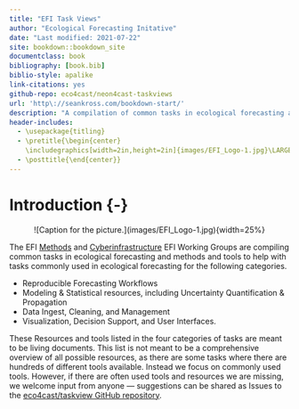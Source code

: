 ```yaml
--- 
title: "EFI Task Views"
author: "Ecological Forecasting Initative"
date: "Last modified: 2021-07-22"
site: bookdown::bookdown_site
documentclass: book
bibliography: [book.bib]
biblio-style: apalike
link-citations: yes
github-repo: eco4cast/neon4cast-taskviews
url: 'http\://seankross.com/bookdown-start/'
description: "A compilation of common tasks in ecological forecasting and methods and tools to help with those tasks"
header-includes:
  - \usepackage{titling}
  - \pretitle{\begin{center}
    \includegraphics[width=2in,height=2in]{images/EFI_Logo-1.jpg}\LARGE\\}
  - \posttitle{\end{center}}
---
```



# Introduction {-}

<center>
![Caption for the picture.](images/EFI_Logo-1.jpg){width=25%} 
</center>


The EFI [Methods](https://ecoforecast.org/methods-tools/) and [Cyberinfrastructure](https://ecoforecast.org/cyberinfrastructure/) EFI Working Groups are compiling common tasks in ecological forecasting and methods and tools to help with tasks commonly used in ecological forecasting for the following categories. 

* Reproducible Forecasting Workflows
* Modeling & Statistical resources, including Uncertainty Quantification & Propagation 
* Data Ingest, Cleaning, and Management
* Visualization, Decision Support, and User Interfaces.  

These Resources and tools listed in the four categories of tasks are meant to be living documents.  This list is not meant to be a comprehensive overview of all possible resources, as there are some tasks where there are hundreds of different tools available. Instead we focus on commonly used tools.  However, if there are often used tools and resources we are missing,  we welcome input from anyone — suggestions can be shared as Issues to the [eco4cast/taskview GitHub repository](https://github.com/eco4cast/taskviews).
